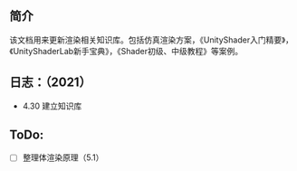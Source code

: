 ## 简介

该文档用来更新渲染相关知识库。包括仿真渲染方案，《UnityShader入门精要》，《UnityShaderLab新手宝典》，《Shader初级、中级教程》等案例。

## 日志：（2021）

- 4.30 建立知识库

## ToDo:

- [ ] 整理体渲染原理（5.1）